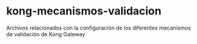 # kong-mecanismos-validacion
Archivos relacionados con la configuración de los diferentes mecanismos de validación de Kong Gateway
